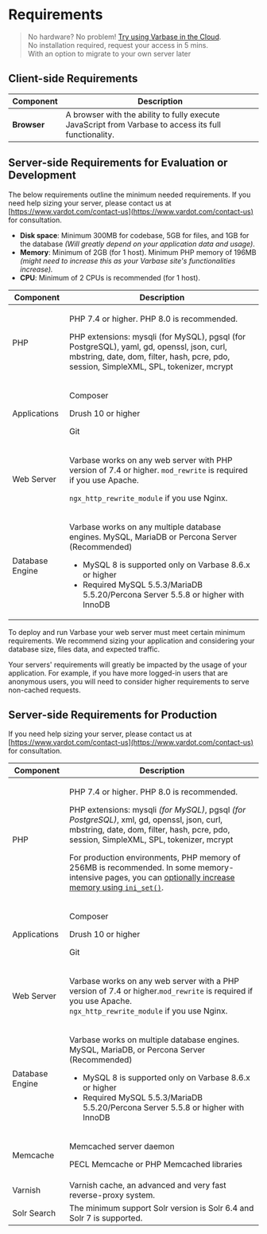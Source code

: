 # Requirements

> No hardware? No problem! [Try using Varbase in the Cloud](https://www.vardot.com/en-us/solutions/varbase#vbp-1518).\
> No installation required, request your access in 5 mins.\
> With an option to migrate to your own server later

## Client-side Requirements

| **Component** | **Description**                                                                                       |
| ------------- | ----------------------------------------------------------------------------------------------------- |
| **Browser**   | A browser with the ability to fully execute JavaScript from Varbase to access its full functionality. |

## Server-side Requirements for Evaluation or Development

The below requirements outline the minimum needed requirements. If you need help sizing your server, please contact us at [https://www.vardot.com/contact-us](https://www.vardot.com/contact-us) for consultation.

* **Disk space**: Minimum 300MB for codebase, 5GB for files, and 1GB for the database _(Will greatly depend on your application data and usage)_.
* **Memory**: Minimum of 2GB (for 1 host). Minimum PHP memory of 196MB _(might need to increase this as your Varbase site's functionalities increase)._
* **CPU**: Minimum of 2 CPUs is recommended (for 1 host).

| **Component**   | **Description**                                                                                                                                                                                                                                                    |
| --------------- | ------------------------------------------------------------------------------------------------------------------------------------------------------------------------------------------------------------------------------------------------------------------ |
| PHP             | <p>PHP 7.4 or higher. PHP 8.0 is recommended.</p><p>PHP extensions: mysqli (for MySQL), pgsql (for PostgreSQL), yaml, gd, openssl, json, curl, mbstring, date, dom, filter, hash, pcre, pdo, session, SimpleXML, SPL, tokenizer, mcrypt</p>                        |
| Applications    | <p>Composer</p><p>Drush 10 or higher</p><p>Git</p>                                                                                                                                                                                                                 |
| Web Server      | <p></p><p>Varbase works on any web server with PHP version of 7.4 or higher. <code>mod_rewrite</code> is required if you use Apache.</p><p><code>ngx_http_rewrite_module</code> if you use Nginx.</p>                                                              |
| Database Engine | <p>Varbase works on any multiple database engines. MySQL, MariaDB or Percona Server (Recommended)</p><ul><li>MySQL 8 is supported only on Varbase 8.6.x or higher</li><li>Required MySQL 5.5.3/MariaDB 5.5.20/Percona Server 5.5.8 or higher with InnoDB</li></ul> |

To deploy and run Varbase your web server must meet certain minimum requirements. We recommend sizing your application and considering your database size, files data, and expected traffic.

Your servers' requirements will greatly be impacted by the usage of your application. For example, if you have more logged-in users that are anonymous users, you will need to consider higher requirements to serve non-cached requests.



## Server-side Requirements for Production

If you need help sizing your server, please contact us at [https://www.vardot.com/contact-us](https://www.vardot.com/contact-us) for consultation.

| **Component**   | **Description**                                                                                                                                                                                                                                                                                                                                                                                                                                                                                                                                                            |
| --------------- | -------------------------------------------------------------------------------------------------------------------------------------------------------------------------------------------------------------------------------------------------------------------------------------------------------------------------------------------------------------------------------------------------------------------------------------------------------------------------------------------------------------------------------------------------------------------------- |
| PHP             | <p>PHP 7.4 or higher. PHP 8.0 is recommended.</p><p>PHP extensions: mysqli <em>(for MySQL)</em>, pgsql <em>(for PostgreSQL)</em>, xml, gd, openssl, json, curl, mbstring, date, dom, filter, hash, pcre, pdo, session, SimpleXML, SPL, tokenizer, mcrypt</p><p></p><p>For production environments, PHP memory of 256MB is recommended. In some memory-intensive pages, you can <a href="https://www.drupal.org/docs/7/managing-site-performance-and-scalability/changing-php-memory-limits#s-settingsphp">optionally increase memory using <code>ini_set()</code></a>.</p> |
| Applications    | <p>Composer</p><p>Drush 10 or higher</p><p>Git</p>                                                                                                                                                                                                                                                                                                                                                                                                                                                                                                                         |
| Web Server      | <p>Varbase works on any web server with a PHP version of 7.4 or higher.<code>mod_rewrite</code> is required if you use Apache.<br><code>ngx_http_rewrite_module</code> if you use Nginx.</p>                                                                                                                                                                                                                                                                                                                                                                               |
| Database Engine | <p>Varbase works on multiple database engines. MySQL, MariaDB, or Percona Server (Recommended)</p><ul><li>MySQL 8 is supported only on Varbase 8.6.x or higher</li><li>Required MySQL 5.5.3/MariaDB 5.5.20/Percona Server 5.5.8 or higher with InnoDB</li></ul>                                                                                                                                                                                                                                                                                                            |
| Memcache        | <p>Memcached server daemon</p><p>PECL Memcache or PHP Memcached libraries</p>                                                                                                                                                                                                                                                                                                                                                                                                                                                                                              |
| Varnish         | Varnish cache, an advanced and very fast reverse-proxy system.                                                                                                                                                                                                                                                                                                                                                                                                                                                                                                             |
| Solr Search     | The minimum support Solr version is Solr 6.4 and Solr 7 is supported.                                                                                                                                                                                                                                                                                                                                                                                                                                                                                                      |
